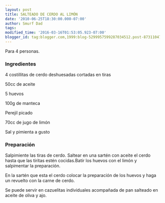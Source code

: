 ```yaml
---
layout: post
title: SALTEADO DE CERDO AL LIMÓN
date: '2010-06-25T18:30:00.000-07:00'
author: Smurf Dad
tags: 
modified_time: '2016-03-16T01:53:05.923-07:00'
blogger_id: tag:blogger.com,1999:blog-5299957599287034512.post-8731104733255716915
---
```


Para 4 personas.

<h3>Ingredientes</h3>

4 costillitas de cerdo deshuesadas cortadas en tiras

50cc de aceite

5 huevos

100g de manteca

Perejil picado

70cc de jugo de limón

Sal y pimienta a gusto

<h3>Preparación</h3>

Salpimiente las tiras de cerdo. Saltear en una sartén con aceite el cerdo hasta que las tiritas estén cocidas.Batir los huevos con el limón y salpimentar la preparación.

En la sartén que esta el cerdo colocar la preparación de los huevos y haga un revuelto con la carne de cerdo.

Se puede servir en cazuelitas individuales acompañada de pan salteado en aceite de oliva y ajo.

